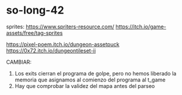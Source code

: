 # so-long-42

sprites: https://www.spriters-resource.com/               https://itch.io/game-assets/free/tag-sprites

https://pixel-poem.itch.io/dungeon-assetpuck
https://0x72.itch.io/dungeontileset-ii

CAMBIAR:
1. Los exits cierran el programa de golpe, pero no hemos liberado la memoria que asignamos al comienzo del programa al t_game
2. Hay que comprobar la validez del mapa antes del parseo

